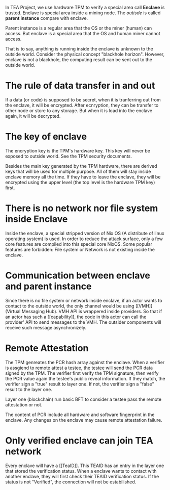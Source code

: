 In TEA Project, we use hardware TPM to verify a special area call **Enclave** is trusted. Enclave is special area inside a mining node. The *outisde* is called **parent instance** compare with enclave. 

Parent instance is a regular area that the OS or the miner (human) can access. But enclave is a special area that the OS and human miner cannot access.

That is to say, anything is running inside the enclave is unknown to the outside world. Consider the physical concept "blackhole horizon".  However, enclave is not a blackhole, the computing result can be sent out to the outside world. 

# The rule of data transfer in and out
If a data (or code) is supposed to be secret, when it is tranferring out from the enclave, it will be encrypted. After ecnryption, they can be transfer to other node or store to any storage. But when it is load into the enclave again, it will be decrypted.

# The key of enclave
The encryption key is the TPM's hardware key. This key will never be exposed to outside world. See the TPM security documents.

Besides the main key generated by the TPM hardware, there are derived keys that will be used for multiple purpose. All of them will stay inside enclave memory all the time. If they have to leave the enclave, they will be encrypted using the upper level (the top level is the hardware TPM key) first.

# There is no network nor file system inside Enclave
Inside the enclave, a special stripped version of Nix OS (A distribute of linux operating system) is used. In order to reduce the attack surface, only a few core features are compiled into this special core NixOS. Some popular features are forbidden: File system or Network is not existing inside the enclave.

# Communication between enclave and parent instance
Since there is no file system or network inside enclave, if an actor wants to contact to the outside world, the only channel would be using [[VMH]] (Virtual Messaging Hub). VMH API is wrappered inside providers. So that if an actor has such a [[capability]], the code in this actor can call the provider' API to send messages to the VMH. The outsider components will receive such message asynchronizely. 

# Remote Attestation
The TPM genreates the PCR hash array against the enclave. When a verifier is assgiend to remote attest a testee, the testee will send the PCR data signed by the TPM. The verifier first verify the TPM signature, then verify the PCR value again the testee's public reveal information. If they match, the verifier sign a "true" result to layer one. If not, the verifier sign a "false" result to the layer one.

Layer one (blockchain) run basic BFT to consider a testee pass the remote attestation or not.

The content of PCR include all hardware and software fingerprint in the enclave. Any changes on the enclave may cause remote attestation failure.

# Only verified enclave can join TEA network
Every enclave will have a [[TeaID]]. This TEAID has an entry in the layer one that stored the verification status. When a enclave wants to contact with another enclave, they will first check their TEAID verification status. If the status is not "Verified", the connection will not be estabilished.


